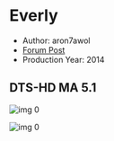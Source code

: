 # Everly

* Author: aron7awol
* [Forum Post](https://www.avsforum.com/threads/bass-eq-for-filtered-movies.2995212/post-58950578)
* Production Year: 2014

## DTS-HD MA 5.1

![img 0](https://i.imgur.com/q5UfUK2.jpg)

![img 0](https://i.imgur.com/uj1QWwv.png)


